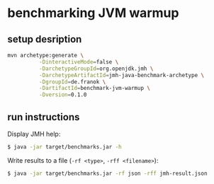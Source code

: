 # benchmarking JVM warmup

## setup desription

```bash
mvn archetype:generate \
          -DinteractiveMode=false \
          -DarchetypeGroupId=org.openjdk.jmh \
          -DarchetypeArtifactId=jmh-java-benchmark-archetype \
          -DgroupId=de.franok \
          -DartifactId=benchmark-jvm-warmup \
          -Dversion=0.1.0
```

## run instructions

Display JMH help:
```bash
$ java -jar target/benchmarks.jar -h
```

Write results to a file (`-rf <type>`, `-rff <filename>`):
```bash
$ java -jar target/benchmarks.jar -rf json -rff jmh-result.json
```





